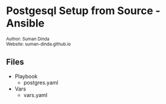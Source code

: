 # Postgesql Setup from Source - Ansible
<small>
Author: Suman Dinda<br>
Website: suman-dinda.github.io
</small>

## Files
- Playbook
  * postgres.yaml
- Vars
    * vars.yaml
